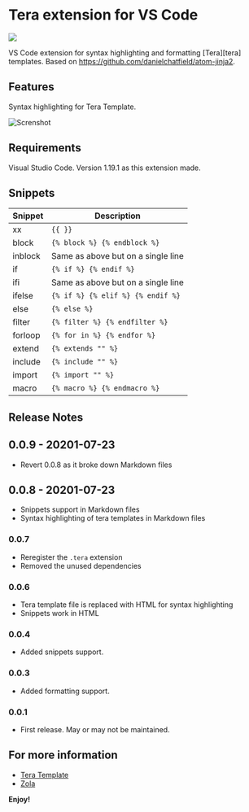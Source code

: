 # Tera extension for VS Code

[![](https://vsmarketplacebadge.apphb.com/version/karunamurti.tera.svg)](https://marketplace.visualstudio.com/items?itemName=karunamurti.tera)

VS Code extension for syntax highlighting and formatting [Tera][tera] templates. Based on https://github.com/danielchatfield/atom-jinja2.

## Features

Syntax highlighting for Tera Template.

![Screnshot](images/screenshot.png)

## Requirements

Visual Studio Code. Version 1.19.1 as this extension made.

## Snippets

| Snippet | Description                        |
| ------- | ---------------------------------- |
| xx      | `{{ }}`                            |
| block   | `{% block %} {% endblock %}`       |
| inblock | Same as above but on a single line |
| if      | `{% if %} {% endif %}`             |
| ifi     | Same as above but on a single line |
| ifelse  | `{% if %} {% elif %} {% endif %}`  |
| else    | `{% else %}`                       |
| filter  | `{% filter %} {% endfilter %}`     |
| forloop | `{% for in %} {% endfor %}`        |
| extend  | `{% extends "" %}`                 |
| include | `{% include "" %}`                 |
| import  | `{% import "" %}`                  |
| macro   | `{% macro %} {% endmacro %}`       |

## Release Notes

## 0.0.9 - 20201-07-23

- Revert 0.0.8 as it broke down Markdown files

## 0.0.8 - 20201-07-23

- Snippets support in Markdown files
- Syntax highlighting of tera templates in Markdown files

### 0.0.7
- Reregister the `.tera` extension
- Removed the unused dependencies

### 0.0.6

- Tera template file is replaced with HTML for syntax highlighting
- Snippets work in HTML

### 0.0.4

- Added snippets support.

### 0.0.3

- Added formatting support.

### 0.0.1

- First release. May or may not be maintained.

## For more information

- [Tera Template](https://tera.netlify.com/)
- [Zola](https://github.com/getzola/zola)

**Enjoy!**
